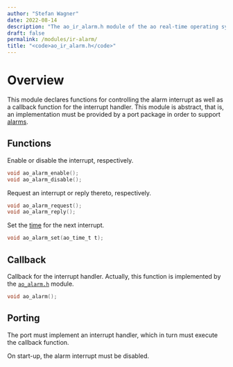 ```yaml
---
author: "Stefan Wagner"
date: 2022-08-14
description: "The ao_ir_alarm.h module of the ao real-time operating system."
draft: false
permalink: /modules/ir-alarm/
title: "<code>ao_ir_alarm.h</code>"
---
```


# Overview

This module declares functions for controlling the alarm interrupt as well as a callback function for the interrupt handler. This module is abstract, that is, an implementation must be provided by a port package in order to support [alarms](../alarms.md).

## Functions

Enable or disable the interrupt, respectively.

```c
void ao_alarm_enable();
void ao_alarm_disable();
```

Request an interrupt or reply thereto, respectively.

```c
void ao_alarm_request();
void ao_alarm_reply();
```

Set the [time](time.md) for the next interrupt.

```c
void ao_alarm_set(ao_time_t t);
```

## Callback

Callback for the interrupt handler. Actually, this function is implemented by the [`ao_alarm.h`](alarm.md) module.

```c
void ao_alarm();
```

## Porting

The port must implement an interrupt handler, which in turn must execute the callback function. 

On start-up, the alarm interrupt must be disabled.
